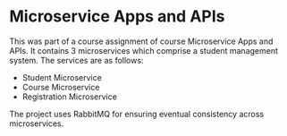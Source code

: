Microservice Apps and APIs
==========================

This was part of a course assignment of course Microservice Apps and APIs. It contains 3 microservices which comprise a student management system. The services are as follows:
- Student Microservice
- Course Microservice
- Registration Microservice

The project uses RabbitMQ for ensuring eventual consistency across microservices.
